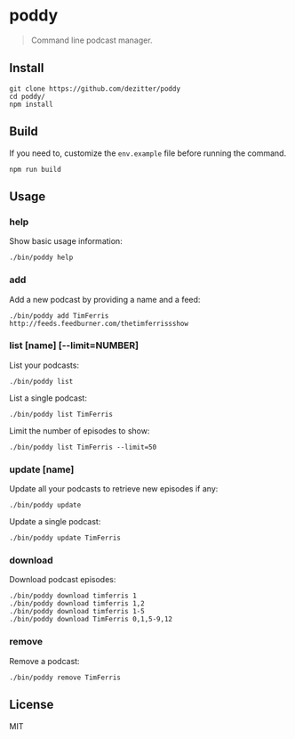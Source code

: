 # poddy

> Command line podcast manager.

## Install

```shell
git clone https://github.com/dezitter/poddy
cd poddy/
npm install
```

## Build

If you need to, customize the `env.example` file before running the command.

```shell
npm run build
```

## Usage

### help

Show basic usage information:

```shell
./bin/poddy help
```

### add <name> <url>

Add a new podcast by providing a name and a feed:

```shell
./bin/poddy add TimFerris http://feeds.feedburner.com/thetimferrissshow
```

### list [name] [--limit=NUMBER]

List your podcasts:

```shell
./bin/poddy list
```

List a single podcast:

```shell
./bin/poddy list TimFerris
```

Limit the number of episodes to show:

```shell
./bin/poddy list TimFerris --limit=50
```

### update [name]

Update all your podcasts to retrieve new episodes if any:

```shell
./bin/poddy update
```

Update a single podcast:

```shell
./bin/poddy update TimFerris
```

### download <name> <numbers>

Download podcast episodes:

```shell
./bin/poddy download timferris 1
./bin/poddy download timferris 1,2
./bin/poddy download timferris 1-5
./bin/poddy download TimFerris 0,1,5-9,12
```

### remove <name>

Remove a podcast:

```shell
./bin/poddy remove TimFerris
```

## License

MIT
